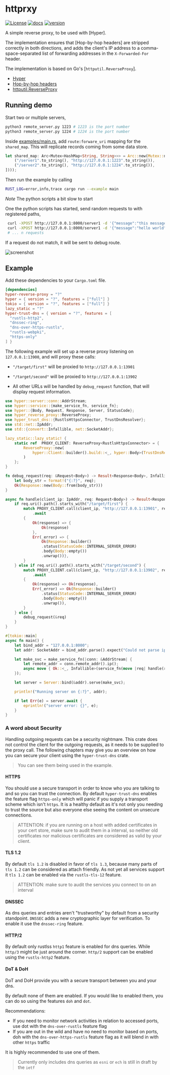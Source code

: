 
# httprxy

[![License][license-img]](LICENSE)
[![docs][docs-img]][docs-url]
[![version][version-img]][version-url]

[license-img]: https://img.shields.io/crates/l/hyper-reverse-proxy.svg
[ci-img]: https://github.com/felipenoris/hyper-reverse-proxy/workflows/CI/badge.svg
[ci-url]: https://github.com/felipenoris/hyper-reverse-proxy/actions/workflows/main.yml
[docs-img]: https://docs.rs/hyper-reverse-proxy/badge.svg
[docs-url]: https://docs.rs/hyper-reverse-proxy
[version-img]: https://img.shields.io/crates/v/hyper-reverse-proxy.svg
[version-url]: https://crates.io/crates/hyper-reverse-proxy

A simple reverse proxy, to be used with [Hyper].

The implementation ensures that [Hop-by-hop headers] are stripped correctly in both directions,
and adds the client's IP address to a comma-space-separated list of forwarding addresses in the
`X-Forwarded-For` header.

The implementation is based on Go's [`httputil.ReverseProxy`].

- [Hyper](http://hyper.rs/)
- [Hop-by-hop headers](http://www.w3.org/Protocols/rfc2616/rfc2616-sec13.html)
- [httputil.ReverseProxy](https://golang.org/pkg/net/http/httputil/#ReverseProxy)

## Running demo
Start two or multiple servers,
```bash
python3 remote_server.py 1223 # 1223 is the port number
python3 remote_server.py 1224 # 1224 is the port number
```

Inside [examples/main.rs](examples/main.rs), add `route:forware_uri` mapping for the `shared_map`.
This will replicate records coming from some data store.
```rust
let shared_map: Arc<Mutex<HashMap<String, String>>> = Arc::new(Mutex::new(HashMap::from([
    ("/server1".to_string(), "http://127.0.0.1:1223".to_string()),
    ("/server2".to_string(), "http://127.0.0.1:1224".to_string()),
])));
```

Then run the example by calling

```bash
RUST_LOG=error,info,trace cargo run --example main
```

*Note* The python scripts a bit slow to start

One the python scripts has started, send random requests to with registered paths,
```bash
 curl -XPOST http://127.0.0.1:8000/server1 -d '{"message":"this message will go to server 1 on port 1223"}'
 curl -XPOST http://127.0.0.1:8000/server1 -d '{"message":"hello world"}'
 # ... n requests
```

If a request do not match, it will be sent to debug route.

![screenshot](screenshot-1.png)

## Example

Add these dependencies to your `Cargo.toml` file.

```toml
[dependencies]
hyper-reverse-proxy = "?"
hyper = { version = "?", features = ["full"] }
tokio = { version = "?", features = ["full"] }
lazy_static = "?"
hyper-trust-dns = { version = "?", features = [
  "rustls-http2",
  "dnssec-ring",
  "dns-over-https-rustls",
  "rustls-webpki",
  "https-only"
] }
```

The following example will set up a reverse proxy listening on `127.0.0.1:13900`,
and will proxy these calls:

* `"/target/first"` will be proxied to `http://127.0.0.1:13901`

* `"/target/second"` will be proxied to `http://127.0.0.1:13902`

* All other URLs will be handled by `debug_request` function, that will display request information.

```rust
use hyper::server::conn::AddrStream;
use hyper::service::{make_service_fn, service_fn};
use hyper::{Body, Request, Response, Server, StatusCode};
use hyper_reverse_proxy::ReverseProxy;
use hyper_trust_dns::{RustlsHttpsConnector, TrustDnsResolver};
use std::net::IpAddr;
use std::{convert::Infallible, net::SocketAddr};

lazy_static::lazy_static! {
    static ref  PROXY_CLIENT: ReverseProxy<RustlsHttpsConnector> = {
        ReverseProxy::new(
            hyper::Client::builder().build::<_, hyper::Body>(TrustDnsResolver::default().into_rustls_webpki_https_connector()),
        )
    };
}

fn debug_request(req: &Request<Body>) -> Result<Response<Body>, Infallible> {
    let body_str = format!("{:?}", req);
    Ok(Response::new(Body::from(body_str)))
}

async fn handle(client_ip: IpAddr, req: Request<Body>) -> Result<Response<Body>, Infallible> {
    if req.uri().path().starts_with("/target/first") {
        match PROXY_CLIENT.call(client_ip, "http://127.0.0.1:13901", req)
            .await
        {
            Ok(response) => {
                Ok(response)
            },
            Err(_error) => {
                Ok(Response::builder()
                .status(StatusCode::INTERNAL_SERVER_ERROR)
                .body(Body::empty())
                .unwrap())},
        }
    } else if req.uri().path().starts_with("/target/second") {
        match PROXY_CLIENT.call(client_ip, "http://127.0.0.1:13902", req)
            .await
        {
            Ok(response) => Ok(response),
            Err(_error) => Ok(Response::builder()
                .status(StatusCode::INTERNAL_SERVER_ERROR)
                .body(Body::empty())
                .unwrap()),
        }
    } else {
        debug_request(&req)
    }
}

#[tokio::main]
async fn main() {
    let bind_addr = "127.0.0.1:8000";
    let addr: SocketAddr = bind_addr.parse().expect("Could not parse ip:port.");

    let make_svc = make_service_fn(|conn: &AddrStream| {
        let remote_addr = conn.remote_addr().ip();
        async move { Ok::<_, Infallible>(service_fn(move |req| handle(remote_addr, req))) }
    });

    let server = Server::bind(&addr).serve(make_svc);

    println!("Running server on {:?}", addr);

    if let Err(e) = server.await {
        eprintln!("server error: {}", e);
    }
}
```

### A word about Security

Handling outgoing requests can be a security nightmare. This crate does not control the client for the outgoing requests, as it needs to be supplied to the proxy call. The following chapters may give you an overview on how you can secure your client using the `hyper-trust-dns` crate.

> You can see them being used in the example. 

#### HTTPS

You should use a secure transport in order to know who you are talking to and so you can trust the connection. By default `hyper-trust-dns` enables the feature flag `https-only` which will panic if you supply a transport scheme which isn't `https`. It is a healthy default as it's not only you needing to trust the source but also everyone else seeing the content on unsecure connections.

> ATTENTION: if you are running on a host with added certificates in your cert store, make sure to audit them in a interval, so neither old certificates nor malicious certificates are considered as valid by your client.

#### TLS 1.2

By default `tls 1.2` is disabled in favor of `tls 1.3`, because many parts of `tls 1.2` can be considered as attach friendly. As not yet all services support it `tls 1.2` can be enabled via the `rustls-tls-12` feature.

> ATTENTION: make sure to audit the services you connect to on an interval

#### DNSSEC

As dns queries and entries aren't "trustworthy" by default from a security standpoint. `DNSSEC` adds a new cryptographic layer for verification. To enable it use the `dnssec-ring` feature.

#### HTTP/2

By default only rustlss `http1` feature is enabled for dns queries. While `http/3` might be just around the corner. `http/2` support can be enabled using the `rustls-http2` feature.

#### DoT & DoH

DoT and DoH provide you with a secure transport between you and your dns.

By default none of them are enabled. If you would like to enabled them, you can do so using the features `doh` and `dot`.

Recommendations:
 - If you need to monitor network activities in relation to accessed ports, use dot with the `dns-over-rustls` feature flag
 - If you are out in the wild and have no need to monitor based on ports, doh with the `dns-over-https-rustls` feature flag as it will blend in with other `https` traffic

It is highly recommended to use one of them.

> Currently only includes dns queries as `esni` or `ech` is still in draft by the `ietf`